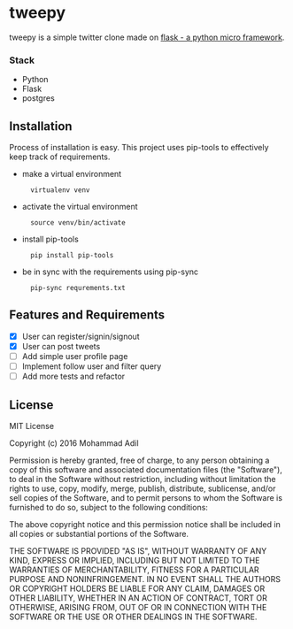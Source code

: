 # tweepy

tweepy is a simple twitter clone made on [flask - a python micro framework](flask.pocoo.org).

### Stack

- Python
- Flask
- postgres

## Installation

Process of installation is easy. This project uses pip-tools to effectively keep track of requirements.

- make a virtual environment

        virtualenv venv

- activate the virtual environment

        source venv/bin/activate

- install pip-tools

        pip install pip-tools

- be in sync with the requirements using pip-sync

        pip-sync requrements.txt


## Features and Requirements
- [x] User can register/signin/signout
- [x] User can post tweets
- [ ] Add simple user profile page
- [ ] Implement follow user and filter query
- [ ] Add more tests and refactor

## License

MIT License

Copyright (c) 2016 Mohammad Adil

Permission is hereby granted, free of charge, to any person obtaining a copy
of this software and associated documentation files (the "Software"), to deal
in the Software without restriction, including without limitation the rights
to use, copy, modify, merge, publish, distribute, sublicense, and/or sell
copies of the Software, and to permit persons to whom the Software is
furnished to do so, subject to the following conditions:

The above copyright notice and this permission notice shall be included in all
copies or substantial portions of the Software.

THE SOFTWARE IS PROVIDED "AS IS", WITHOUT WARRANTY OF ANY KIND, EXPRESS OR
IMPLIED, INCLUDING BUT NOT LIMITED TO THE WARRANTIES OF MERCHANTABILITY,
FITNESS FOR A PARTICULAR PURPOSE AND NONINFRINGEMENT. IN NO EVENT SHALL THE
AUTHORS OR COPYRIGHT HOLDERS BE LIABLE FOR ANY CLAIM, DAMAGES OR OTHER
LIABILITY, WHETHER IN AN ACTION OF CONTRACT, TORT OR OTHERWISE, ARISING FROM,
OUT OF OR IN CONNECTION WITH THE SOFTWARE OR THE USE OR OTHER DEALINGS IN THE
SOFTWARE.
